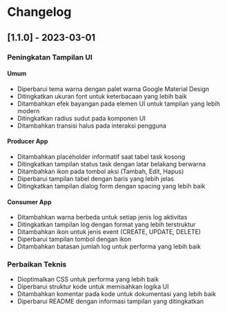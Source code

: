 # Changelog

## [1.1.0] - 2023-03-01

### Peningkatan Tampilan UI

#### Umum
- Diperbarui tema warna dengan palet warna Google Material Design
- Ditingkatkan ukuran font untuk keterbacaan yang lebih baik
- Ditambahkan efek bayangan pada elemen UI untuk tampilan yang lebih modern
- Ditingkatkan radius sudut pada komponen UI
- Ditambahkan transisi halus pada interaksi pengguna

#### Producer App
- Ditambahkan placeholder informatif saat tabel task kosong
- Ditingkatkan tampilan status task dengan latar belakang berwarna
- Ditambahkan ikon pada tombol aksi (Tambah, Edit, Hapus)
- Diperbarui tampilan tabel dengan baris yang lebih jelas
- Ditingkatkan tampilan dialog form dengan spacing yang lebih baik

#### Consumer App
- Ditambahkan warna berbeda untuk setiap jenis log aktivitas
- Ditingkatkan tampilan log dengan format yang lebih terstruktur
- Ditambahkan ikon untuk jenis event (CREATE, UPDATE, DELETE)
- Diperbarui tampilan tombol dengan ikon
- Ditambahkan batasan jumlah log untuk performa yang lebih baik

### Perbaikan Teknis
- Dioptimalkan CSS untuk performa yang lebih baik
- Diperbarui struktur kode untuk memisahkan logika UI
- Ditambahkan komentar pada kode untuk dokumentasi yang lebih baik
- Diperbarui README dengan informasi tampilan yang ditingkatkan 